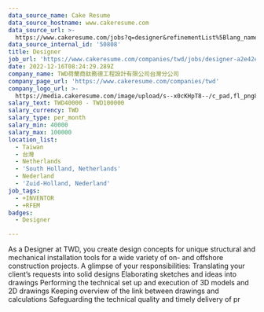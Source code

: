 ```yaml
---
data_source_name: Cake Resume
data_source_hostname: www.cakeresume.com
data_source_url: >-
  https://www.cakeresume.com/jobs?q=designer&refinementList%5Blang_name%5D%5B0%5D=English&refinementList%5Bsalary_type%5D=per_year
data_source_internal_id: '50808'
title: Designer
job_url: 'https://www.cakeresume.com/companies/twd/jobs/designer-a2e42e'
date: 2022-12-16T08:24:29.289Z
company_name: TWD荷蘭商鈦務德工程設計有限公司台灣分公司
company_page_url: 'https://www.cakeresume.com/companies/twd'
company_logo_url: >-
  https://media.cakeresume.com/image/upload/s--x0cKHpT8--/c_pad,fl_png8,h_200,w_200/v1671175468/vsiycfaubglm4iu99fp9.png
salary_text: TWD40000 - TWD100000
salary_currency: TWD
salary_type: per_month
salary_min: 40000
salary_max: 100000
location_list:
  - Taiwan
  - 台灣
  - Netherlands
  - 'South Holland, Netherlands'
  - Nederland
  - 'Zuid-Holland, Nederland'
job_tags:
  - +INVENTOR
  - +RFEM
badges:
  - Designer

---
```


As a Designer at TWD, you create design concepts for unique structural and mechanical installation tools for a wide variety of on- and offshore construction projects. A glimpse of your responsibilities: Translating your client’s requests into solid designs Elaborating sketches and ideas into drawings Performing the technical set up and execution of 3D models and 2D drawings Keeping overview of the link between drawings and calculations Safeguarding the technical quality and timely delivery of pr